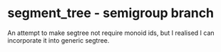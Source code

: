 # segment_tree - semigroup branch
An attempt to make segtree not require monoid ids, but I realised I can incorporate it into generic segtree.